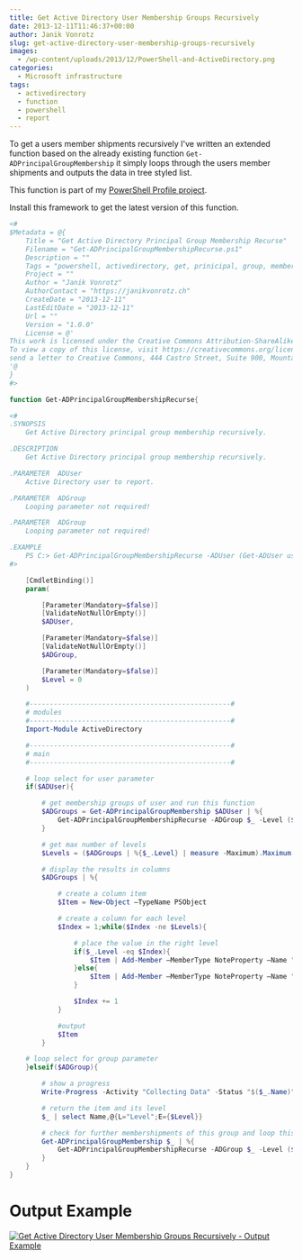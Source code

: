 ```yaml
---
title: Get Active Directory User Membership Groups Recursively
date: 2013-12-11T11:46:37+00:00
author: Janik Vonrotz
slug: get-active-directory-user-membership-groups-recursively
images:
  - /wp-content/uploads/2013/12/PowerShell-and-ActiveDirectory.png
categories:
  - Microsoft infrastructure
tags:
  - activedirectory
  - function
  - powershell
  - report
---
```

To get a users member shipments recursively I've written an extended function based on the already existing function `Get-ADPrincipalGroupMembership` it simply loops through the users member shipments and outputs the data in tree styled list.

<!--more-->This function is part of my <a href="https://github.com/janikvonrotz/PowerShell-Profile">PowerShell Profile project</a>.
Install this framework to get the latest version of this function.

```powershell
<#
$Metadata = @{
	Title = "Get Active Directory Principal Group Membership Recurse"
	Filename = "Get-ADPrincipalGroupMembershipRecurse.ps1"
	Description = ""
	Tags = "powershell, activedirectory, get, prinicipal, group, membership, recurse"
	Project = ""
	Author = "Janik Vonrotz"
	AuthorContact = "https://janikvonrotz.ch"
	CreateDate = "2013-12-11"
	LastEditDate = "2013-12-11"
	Url = ""
	Version = "1.0.0"
	License = @'
This work is licensed under the Creative Commons Attribution-ShareAlike 3.0 Switzerland License.
To view a copy of this license, visit https://creativecommons.org/licenses/by-sa/3.0/ch/ or
send a letter to Creative Commons, 444 Castro Street, Suite 900, Mountain View, California, 94041, USA.
'@
}
#>

function Get-ADPrincipalGroupMembershipRecurse{

<#
.SYNOPSIS
    Get Active Directory principal group membership recursively.

.DESCRIPTION
	Get Active Directory principal group membership recursively.

.PARAMETER  ADUser
	Active Directory user to report.

.PARAMETER  ADGroup
	Looping parameter not required!

.PARAMETER  ADGroup
    Looping parameter not required!

.EXAMPLE
	PS C:> Get-ADPrincipalGroupMembershipRecurse -ADUser (Get-ADUser user1) | Out-GridView
#>

	[CmdletBinding()]
	param(

		[Parameter(Mandatory=$false)]
		[ValidateNotNullOrEmpty()]
		$ADUser,

		[Parameter(Mandatory=$false)]
		[ValidateNotNullOrEmpty()]
		$ADGroup,

        [Parameter(Mandatory=$false)]
        $Level = 0
    )

    #--------------------------------------------------#
    # modules
    #--------------------------------------------------#
    Import-Module ActiveDirectory

    #--------------------------------------------------#
    # main
    #--------------------------------------------------#

    # loop select for user parameter
    if($ADUser){

        # get membership groups of user and run this function
        $ADGroups = Get-ADPrincipalGroupMembership $ADUser | %{
            Get-ADPrincipalGroupMembershipRecurse -ADGroup $_ -Level ($Level+1)
        }

        # get max number of levels
        $Levels = ($ADGroups | %{$_.Level} | measure -Maximum).Maximum + 1

        # display the results in columns
        $ADGroups | %{

            # create a column item
            $Item = New-Object –TypeName PSObject

            # create a column for each level
            $Index = 1;while($Index -ne $Levels){

                # place the value in the right level
                if($_.Level -eq $Index){
                    $Item | Add-Member –MemberType NoteProperty –Name "Level $Index" –Value $_.Name
                }else{
                    $Item | Add-Member –MemberType NoteProperty –Name "Level $Index" –Value ""
                }

                $Index += 1
            }

            #output
            $Item
        }

    # loop select for group parameter
    }elseif($ADGroup){

        # show a progress
        Write-Progress -Activity "Collecting Data" -Status "$($_.Name)" -PercentComplete (Get-Random -Minimum 1 -Maximum 100)

        # return the item and its level
        $_ | select Name,@{L="Level";E={$Level}}

        # check for further membershipments of this group and loop this function
        Get-ADPrincipalGroupMembership $_ | %{
            Get-ADPrincipalGroupMembershipRecurse -ADGroup $_ -Level ($Level+1)
        }
    }
}
```

<h1>Output Example</h1>

[![Get Active Directory User Membership Groups Recursively - Output Example](/wp-content/uploads/2013/12/Get-Active-Directory-User-Membership-Groups-Recursively-Output-Example.png)](/wp-content/uploads/2013/12/Get-Active-Directory-User-Membership-Groups-Recursively-Output-Example.png)